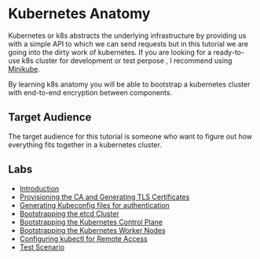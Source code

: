 # Kubernetes Anatomy

[k8s]: https://assets.sumologic.com/application-content/Kubernetes-Logo-300x300.png 

Kubernetes or k8s abstracts the underlying infrastructure by providing us with a simple API to which we can send requests but in this tutorial we are going into the dirty work of kubernetes. If you are looking for a ready-to-use k8s cluster for development or test perpose , I recommend using [Minikube](https://kubernetes.io/fr/docs/tasks/tools/install-minikube/).

By learning k8s anatomy you will be able to bootstrap a kubernetes cluster with end-to-end encryption between components.


## Target Audience

The target audience for this tutorial is someone who want to figure out how everything fits together in a kubernetes cluster.

## Labs

* [Introduction](docs/introduction.md)
* [Provisioning the CA and Generating TLS Certificates](docs/generate-tls-certificates.md)
* [Generating Kubeconfig files for authentication](docs/generate-kubeconfig-files.md)
* [Bootstrapping the etcd Cluster](docs/bootstrapping-etcd-cluster.md)
* [Bootstrapping the Kubernetes Control Plane](docs/bootstrapping-control-plane.md)
* [Bootstrapping the Kubernetes Worker Nodes](docs/bootstrapping-worker-nodes.md)
* [Configuring kubectl for Remote Access](docs/configure-kubctl.md)
* [Test Scenario](docs/test.md)


